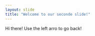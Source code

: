 ```yaml
---
layout: slide
title: "Welcome to our seconde slide!"
---
```


Hi there!
Use the left arro to go back!
